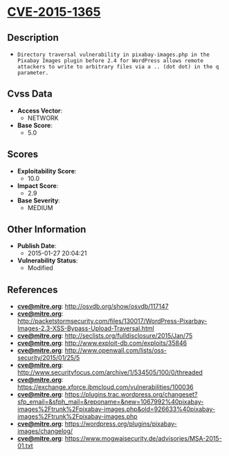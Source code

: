 
# [CVE-2015-1365](https://cve.mitre.org/cgi-bin/cvename.cgi?name=CVE-2015-1365)

## Description

- `Directory traversal vulnerability in pixabay-images.php in the Pixabay Images plugin before 2.4 for WordPress allows remote attackers to write to arbitrary files via a .. (dot dot) in the q parameter.`

## Cvss Data

- **Access Vector**:
  - NETWORK
- **Base Score**:
  - 5.0

## Scores

- **Exploitability Score**:
  - 10.0
- **Impact Score**:
  - 2.9
- **Base Severity**:
  - MEDIUM

## Other Information

- **Publish Date**:
  - 2015-01-27 20:04:21
- **Vulnerability Status**:
  - Modified

## References

- **cve@mitre.org**: http://osvdb.org/show/osvdb/117147
- **cve@mitre.org**: http://packetstormsecurity.com/files/130017/WordPress-Pixarbay-Images-2.3-XSS-Bypass-Upload-Traversal.html
- **cve@mitre.org**: http://seclists.org/fulldisclosure/2015/Jan/75
- **cve@mitre.org**: http://www.exploit-db.com/exploits/35846
- **cve@mitre.org**: http://www.openwall.com/lists/oss-security/2015/01/25/5
- **cve@mitre.org**: http://www.securityfocus.com/archive/1/534505/100/0/threaded
- **cve@mitre.org**: https://exchange.xforce.ibmcloud.com/vulnerabilities/100036
- **cve@mitre.org**: https://plugins.trac.wordpress.org/changeset?sfp_email=&sfph_mail=&reponame=&new=1067992%40pixabay-images%2Ftrunk%2Fpixabay-images.php&old=926633%40pixabay-images%2Ftrunk%2Fpixabay-images.php
- **cve@mitre.org**: https://wordpress.org/plugins/pixabay-images/changelog/
- **cve@mitre.org**: https://www.mogwaisecurity.de/advisories/MSA-2015-01.txt
